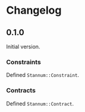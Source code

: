 # Changelog

## 0.1.0

Initial version.

### Constraints

Defined `Stannum::Constraint`.

### Contracts

Defined `Stannum::Contract`.
